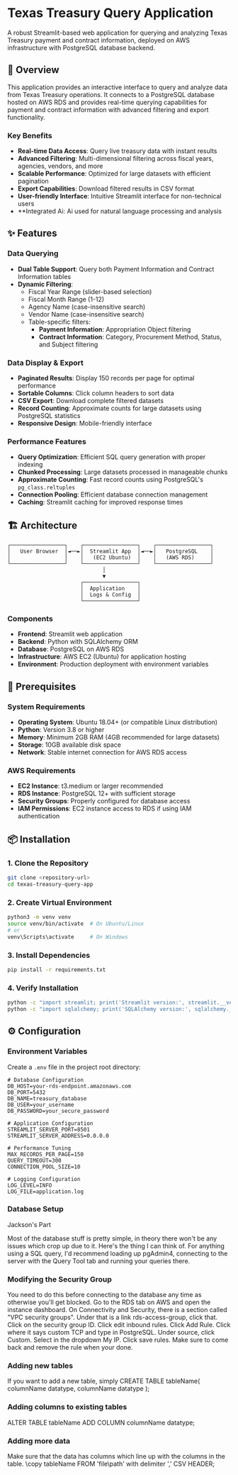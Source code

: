 # Texas Treasury Query Application

A robust Streamlit-based web application for querying and analyzing Texas Treasury payment and contract information, deployed on AWS infrastructure with PostgreSQL database backend.

## 🎯 Overview

This application provides an interactive interface to query and analyze data from Texas Treasury operations. It connects to a PostgreSQL database hosted on AWS RDS and provides real-time querying capabilities for payment and contract information with advanced filtering and export functionality.

### Key Benefits
- **Real-time Data Access**: Query live treasury data with instant results
- **Advanced Filtering**: Multi-dimensional filtering across fiscal years, agencies, vendors, and more
- **Scalable Performance**: Optimized for large datasets with efficient pagination
- **Export Capabilities**: Download filtered results in CSV format
- **User-friendly Interface**: Intuitive Streamlit interface for non-technical users
- **Integrated Ai: Ai used for natural language processing and analysis

## ✨ Features

### Data Querying
- **Dual Table Support**: Query both Payment Information and Contract Information tables
- **Dynamic Filtering**:
  - Fiscal Year Range (slider-based selection)
  - Fiscal Month Range (1-12)
  - Agency Name (case-insensitive search)
  - Vendor Name (case-insensitive search)
  - Table-specific filters:
    - **Payment Information**: Appropriation Object filtering
    - **Contract Information**: Category, Procurement Method, Status, and Subject filtering

### Data Display & Export
- **Paginated Results**: Display 150 records per page for optimal performance
- **Sortable Columns**: Click column headers to sort data
- **CSV Export**: Download complete filtered datasets
- **Record Counting**: Approximate counts for large datasets using PostgreSQL statistics
- **Responsive Design**: Mobile-friendly interface

### Performance Features
- **Query Optimization**: Efficient SQL query generation with proper indexing
- **Chunked Processing**: Large datasets processed in manageable chunks
- **Approximate Counting**: Fast record counts using PostgreSQL's `pg_class.reltuples`
- **Connection Pooling**: Efficient database connection management
- **Caching**: Streamlit caching for improved response times

## 🏗️ Architecture

```
┌─────────────────┐    ┌─────────────────┐    ┌─────────────────┐
│   User Browser  │◄──►│  Streamlit App  │◄──►│   PostgreSQL    │
│                 │    │   (EC2 Ubuntu)  │    │   (AWS RDS)     │
└─────────────────┘    └─────────────────┘    └─────────────────┘
                              │
                              ▼
                       ┌─────────────────┐
                       │  Application    │
                       │  Logs & Config  │
                       └─────────────────┘
```

### Components
- **Frontend**: Streamlit web application
- **Backend**: Python with SQLAlchemy ORM
- **Database**: PostgreSQL on AWS RDS
- **Infrastructure**: AWS EC2 (Ubuntu) for application hosting
- **Environment**: Production deployment with environment variables

## 🔧 Prerequisites

### System Requirements
- **Operating System**: Ubuntu 18.04+ (or compatible Linux distribution)
- **Python**: Version 3.8 or higher
- **Memory**: Minimum 2GB RAM (4GB recommended for large datasets)
- **Storage**: 10GB available disk space
- **Network**: Stable internet connection for AWS RDS access

### AWS Requirements
- **EC2 Instance**: t3.medium or larger recommended
- **RDS Instance**: PostgreSQL 12+ with sufficient storage
- **Security Groups**: Properly configured for database access
- **IAM Permissions**: EC2 instance access to RDS if using IAM authentication

## 📦 Installation

### 1. Clone the Repository
```bash
git clone <repository-url>
cd texas-treasury-query-app
```

### 2. Create Virtual Environment
```bash
python3 -m venv venv
source venv/bin/activate  # On Ubuntu/Linux
# or
venv\Scripts\activate     # On Windows
```

### 3. Install Dependencies
```bash
pip install -r requirements.txt
```

### 4. Verify Installation
```bash
python -c "import streamlit; print('Streamlit version:', streamlit.__version__)"
python -c "import sqlalchemy; print('SQLAlchemy version:', sqlalchemy.__version__)"
```

## ⚙️ Configuration

### Environment Variables

Create a `.env` file in the project root directory:

```env
# Database Configuration
DB_HOST=your-rds-endpoint.amazonaws.com
DB_PORT=5432
DB_NAME=treasury_database
DB_USER=your_username
DB_PASSWORD=your_secure_password

# Application Configuration
STREAMLIT_SERVER_PORT=8501
STREAMLIT_SERVER_ADDRESS=0.0.0.0

# Performance Tuning
MAX_RECORDS_PER_PAGE=150
QUERY_TIMEOUT=300
CONNECTION_POOL_SIZE=10

# Logging Configuration
LOG_LEVEL=INFO
LOG_FILE=application.log
```

### Database Setup

Jackson's Part

Most of the database stuff is pretty simple, in theory there won't be any issues which crop up due to it.
Here's the thing I can think of.
For anything using a SQL query, I'd recommend loading up pgAdmin4, connecting to the server with the Query Tool tab and running your queries there.

### Modifying the Security Group
You need to do this before connecting to the database any time as otherwise you'll get blocked.
Go to the RDS tab on AWS and open the instance dashboard. 
On Connectivity and Security, there is a section called "VPC security groups".
Under that is a link rds-access-group, click that.
Click on the security group ID.
Click edit inbound rules.
Click Add Rule.
Click where it says custom TCP and type in PostgreSQL.
Under source, click Custom. 
Select in the dropdown My IP. 
Click save rules.
Make sure to come back and remove the rule when your done.

### Adding new tables
If you want to add a new table, simply
CREATE TABLE tableName(
columnName datatype,
columnName datatype
);

### Adding columns to existing tables
ALTER TABLE tableName
ADD COLUMN columnName datatype;

### Adding more data
Make sure that the data has columns which line up with the columns in the table.
\copy tableName
FROM 'file\path'
with delimiter ',' 
CSV HEADER;
